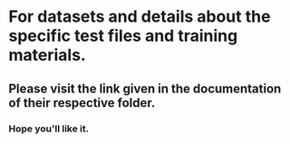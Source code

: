 # For datasets and details about the specific test files and training materials.

## Please visit the link given in the documentation of their respective folder.

### Hope you'll like it.
